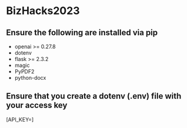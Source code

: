 # BizHacks2023

## Ensure the following are installed via pip
- openai >= 0.27.8
- dotenv
- flask >= 2.3.2
- magic
- PyPDF2
- python-docx

## Ensure that you create a dotenv (.env) file with your access key
[API_KEY=<OpenAI access key>]

